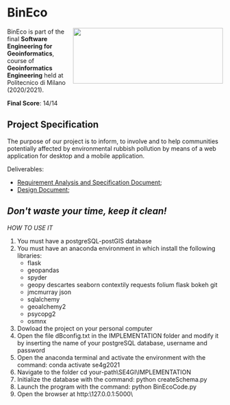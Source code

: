 # BinEco

<img src="https://user-images.githubusercontent.com/83450257/208455767-1a361898-230b-4a59-bea0-e29af749357c.jpg" width=350 height=130 align="right"/>

BinEco is part of the final **Software Engineering for Geoinformatics**, course of **Geoinformatics Engineering** held at Politecnico di Milano (2020/2021).

**Final Score**: 14/14

## Project Specification
The purpose of our project is to inform, to involve and to help communities potentially affected by environmental rubbish pollution by means of a web application for desktop and a mobile application.

Deliverables:
* [Requirement Analysis and Specification Document](https://github.com/ElisaServidio/SE4GI/blob/main/RASD/RASD%20-%20BinEco%20-%20Group2%20-%20Version%201.0(1).pdf);
* [Design Document](https://github.com/ElisaServidio/SE4GI/blob/main/SDD/SDD_BinEco_group2_version1.0.pdf);

## *Don't waste your time, keep it clean!*

*HOW TO USE IT*
1) You must have a postgreSQL-postGIS database
2) You must have an anaconda environment in which install the following libraries:
    - flask
    - geopandas
    - spyder
    - geopy descartes seaborn contextily requests folium flask bokeh git
    - jmcmurray json
    - sqlalchemy
    - geoalchemy2
    - psycopg2
    - osmnx
4) Dowload the project on your personal computer
5) Open the file dBconfig.txt in the IMPLEMENTATION folder and modify it by inserting the name of your postgreSQL database, username and password
6) Open the anaconda terminal and activate the environment with the command: conda activate se4g2021
7) Navigate to the folder cd your-path\SE4GI\IMPLEMENTATION
8) Initialize the database with the command: python createSchema.py
9) Launch the program with the command: python BinEcoCode.py
10) Open the browser at http:\127.0.0.1:5000\
